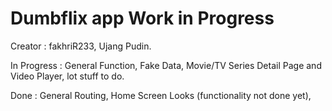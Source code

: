 # Dumbflix app Work in Progress

Creator : fakhriR233, Ujang Pudin.

In Progress : General Function, Fake Data, Movie/TV Series Detail Page and Video Player, lot stuff to do.

Done : General Routing, Home Screen Looks (functionality not done yet),
